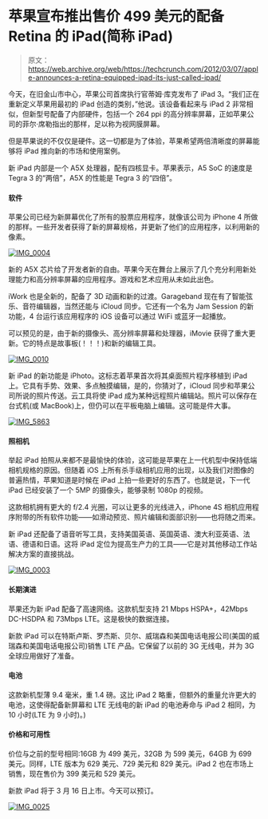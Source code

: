 # 苹果宣布推出售价 499 美元的配备 Retina 的 iPad(简称 iPad)

> 原文：<https://web.archive.org/web/https://techcrunch.com/2012/03/07/apple-announces-a-retina-equipped-ipad-its-just-called-ipad/>

今天，在旧金山市中心，苹果公司首席执行官蒂姆·库克发布了 iPad 3。“我们正在重新定义苹果用最初的 iPad 创造的类别，”他说。该设备看起来与 iPad 2 非常相似，但新型号配备了内部硬件，包括一个 264 ppi 的高分辨率屏幕，正如苹果公司的菲尔·席勒指出的那样，足以称为视网膜屏幕。

但是苹果说的不仅仅是硬件。这一切都是为了体验，苹果希望两倍清晰度的屏幕能够将 iPad 推向新的市场和使用案例。

新 iPad 内部是一个 A5X 处理器，配有四核显卡。苹果表示，A5 SoC 的速度是 Tegra 3 的“两倍”，A5X 的性能是 Tegra 3 的“四倍”。

#### 软件

苹果公司已经为新屏幕优化了所有的股票应用程序，就像该公司为 iPhone 4 所做的那样。一些开发者获得了新的屏幕规格，并更新了他们的应用程序，以利用新的像素。

[![](img/4a7e5548a27c22bdde6682bbf80dee1f.png "IMG_0004")](https://web.archive.org/web/20221209120754/https://beta.techcrunch.com/wp-content/uploads/2012/03/img_0004.jpeg)

新的 A5X 芯片给了开发者新的自由。苹果今天在舞台上展示了几个充分利用新处理能力和高分辨率屏幕的应用程序。游戏和艺术应用从未如此出色。

iWork 也是全新的，配备了 3D 动画和新的过渡。Garageband 现在有了智能弦乐、音符编辑器，当然还能与 iCloud 同步。它还有一个名为 Jam Session 的新功能，4 台运行该应用程序的 iOS 设备可以通过 WiFi 或蓝牙一起播放。

可以预见的是，由于新的摄像头、高分辨率屏幕和处理器，iMovie 获得了重大更新。它的特点是故事板(！！！)和新的编辑工具。

[![](img/0e5248bc52ba5c59a12ee20260fc6fe8.png "IMG_0010")](https://web.archive.org/web/20221209120754/https://beta.techcrunch.com/wp-content/uploads/2012/03/img_0010.jpeg)

新 iPad 的新功能是 iPhoto。这标志着苹果首次将其桌面照片程序移植到 iPad 上。它具有手势、效果、多点触摸编辑，是的，你猜对了，iCloud 同步和苹果公司所说的照片传送。云工具将使 iPad 成为某种远程照片编辑站。照片可以保存在台式机(或 MacBook)上，但仍可以在平板电脑上编辑。这可能是件大事。

[![](img/2c3294852342e818849e1766b11188a9.png "IMG_5863")](https://web.archive.org/web/20221209120754/https://beta.techcrunch.com/wp-content/uploads/2012/03/img_5863.jpeg)

#### 照相机

举起 iPad 拍照从来都不是最愉快的体验，这可能是苹果在上一代机型中保持低端相机规格的原因。但随着 iOS 上所有杀手级相机应用的出现，以及我们对图像的普遍热情，苹果知道是时候在 iPad 上拍一些更好的东西了。也就是说，下一代 iPad 已经安装了一个 5MP 的摄像头，能够录制 1080p 的视频。

这款相机拥有更大的 f/2.4 光圈，可以让更多的光线进入，iPhone 4S 相机应用程序附带的所有软件功能——如滑动预览、照片编辑和面部识别——也将随之而来。

新 iPad 还配备了语音听写工具，支持美国英语、英国英语、澳大利亚英语、法语、德语和日语。这将 iPad 定位为提高生产力的工具——它是对其他移动工作站解决方案的直接挑战。

[![](img/4ac73bf1406163738bd17a0259bc9305.png "IMG_0003")](https://web.archive.org/web/20221209120754/https://beta.techcrunch.com/wp-content/uploads/2012/03/img_0003.jpeg)

#### 长期演进

苹果还为新 iPad 配备了高速网络。这款机型支持 21 Mbps HSPA+，42Mbps DC-HSDPA 和 73Mbps LTE。这是极快的数据连接。

新款 iPad 可以在特斯卢斯、罗杰斯、贝尔、威瑞森和美国电话电报公司(美国的威瑞森和美国电话电报公司)销售 LTE 产品。它保留了以前的 3G 无线电，并为 3G 全球应用做好了准备。

#### 电池

这款新机型薄 9.4 毫米，重 1.4 磅。这比 iPad 2 略重，但额外的重量允许更大的电池，这使得配备新屏幕和 LTE 无线电的新 iPad 的电池寿命与 iPad 2 相同，为 10 小时(LTE 为 9 小时)。)

#### 价格和可用性

价位与之前的型号相同:16GB 为 499 美元，32GB 为 599 美元，64GB 为 699 美元。同样，LTE 版本为 629 美元、729 美元和 829 美元。iPad 2 也在市场上销售，现在售价为 399 美元和 529 美元。

新款 iPad 将于 3 月 16 日上市。今天可以预订。

[![](img/ae16422dde4a7284c16fe6af9c97d56f.png "IMG_0025")](https://web.archive.org/web/20221209120754/https://beta.techcrunch.com/wp-content/uploads/2012/03/img_0025.jpeg)